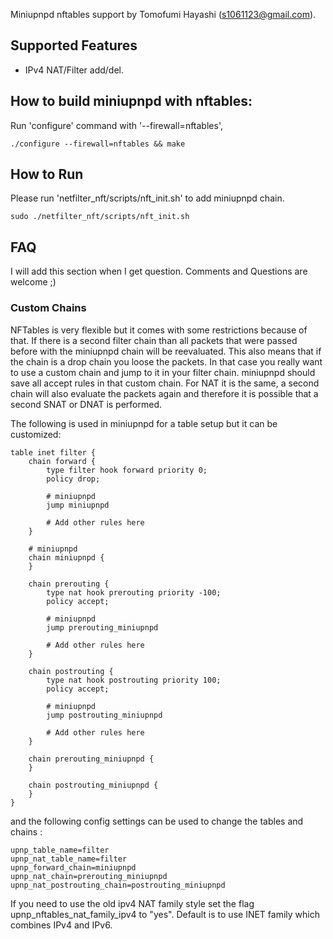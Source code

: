 Miniupnpd nftables support by Tomofumi Hayashi (s1061123@gmail.com).

## Supported Features
- IPv4 NAT/Filter add/del.

## How to build miniupnpd with nftables:
Run 'configure' command with '--firewall=nftables',

`./configure --firewall=nftables && make`

## How to Run
Please run 'netfilter_nft/scripts/nft_init.sh' to add miniupnpd chain.

`sudo ./netfilter_nft/scripts/nft_init.sh`

## FAQ
I will add this section when I get question.
Comments and Questions are welcome ;)

### Custom Chains
NFTables is very flexible but it comes with some restrictions because of that. If there is a second filter chain than all packets that were passed before with the miniupnpd chain will be reevaluated. This also means that if the chain is a drop chain you loose the packets. In that case you really want to use a custom chain and jump to it in your filter chain. miniupnpd should save all accept rules in that custom chain.
For NAT it is the same, a second chain will also evaluate the packets again and therefore it is possible that a second SNAT or DNAT is performed.

The following is used in miniupnpd for a table setup but it can be customized:

    table inet filter {
        chain forward {
            type filter hook forward priority 0;
            policy drop;

            # miniupnpd
            jump miniupnpd

            # Add other rules here
        }

        # miniupnpd
        chain miniupnpd {
        }

        chain prerouting {
            type nat hook prerouting priority -100;
            policy accept;

            # miniupnpd
            jump prerouting_miniupnpd

            # Add other rules here
        }

        chain postrouting {
            type nat hook postrouting priority 100;
            policy accept;

            # miniupnpd
            jump postrouting_miniupnpd

            # Add other rules here
        }

        chain prerouting_miniupnpd {
        }

        chain postrouting_miniupnpd {
        }
    }

and the following config settings can be used to change the tables and chains :

    upnp_table_name=filter
    upnp_nat_table_name=filter
    upnp_forward_chain=miniupnpd
    upnp_nat_chain=prerouting_miniupnpd
    upnp_nat_postrouting_chain=postrouting_miniupnpd

If you need to use the old ipv4 NAT family style set the flag upnp_nftables_nat_family_ipv4 to "yes".
Default is to use INET family which combines IPv4 and IPv6.
